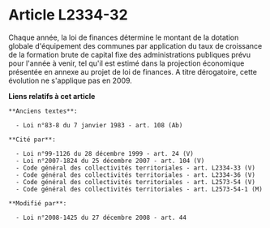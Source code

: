 # Article L2334-32

Chaque année, la loi de finances détermine le montant de la dotation globale d'équipement des communes par application du
taux de croissance de la formation brute de capital fixe des administrations publiques prévu pour l'année à venir, tel qu'il
est estimé dans la projection économique présentée en annexe au projet de loi de finances. A titre dérogatoire, cette
évolution ne s'applique pas en 2009.

**Liens relatifs à cet article**

	**Anciens textes**:

	  - Loi n°83-8 du 7 janvier 1983 - art. 108 (Ab)

	**Cité par**:

	  - Loi n°99-1126 du 28 décembre 1999 - art. 24 (V)
	  - Loi n°2007-1824 du 25 décembre 2007 - art. 104 (V)
	  - Code général des collectivités territoriales - art. L2334-33 (V)
	  - Code général des collectivités territoriales - art. L2334-36 (V)
	  - Code général des collectivités territoriales - art. L2573-54 (V)
	  - Code général des collectivités territoriales - art. L2573-54-1 (M)

	**Modifié par**:

	  - Loi n°2008-1425 du 27 décembre 2008 - art. 44
